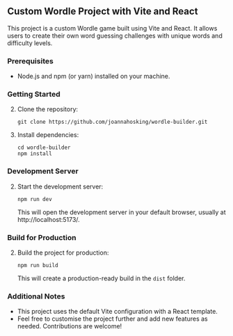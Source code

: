 ## Custom Wordle Project with Vite and React

This project is a custom Wordle game built using Vite and React. It allows users to create their own word guessing challenges with unique words and difficulty levels.

### Prerequisites

-   Node.js and npm (or yarn) installed on your machine.

### Getting Started

2.  Clone the repository:
    
    ```
    git clone https://github.com/joannahosking/wordle-builder.git
    ```
    
4.  Install dependencies:
    
    ```
    cd wordle-builder
    npm install
    ```
    

### Development Server

2.  Start the development server:
    
    ```
    npm run dev
    ```
    
    This will open the development server in your default browser, usually at http://localhost:5173/.
    

### Build for Production

2.  Build the project for production:
    
    ```
    npm run build
    ```
    
    This will create a production-ready build in the `dist` folder.
    

### Additional Notes

-   This project uses the default Vite configuration with a React template.
-   Feel free to customise the project further and add new features as needed. Contributions are welcome!